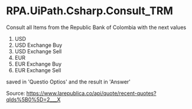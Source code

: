 # RPA.UiPath.Csharp.Consult_TRM

Consult all Items from the Republic Bank of Colombia with the next values

1. USD
2. USD Exchange Buy
3. USD Exchange Sell
4. EUR
5. EUR Exchange Buy
6. EUR Exchange Sell

saved in 'Questio Optios' and the result in 'Answer'

Source:
https://www.larepublica.co/api/quote/recent-quotes?qIds%5B0%5D=2___X
